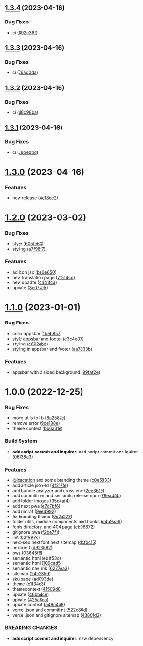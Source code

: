 ## [1.3.4](https://github.com/arrofirezasatria/nextjs-frontend-boilerplate/compare/v1.3.3...v1.3.4) (2023-04-16)


### Bug Fixes

* ci ([892c36f](https://github.com/arrofirezasatria/nextjs-frontend-boilerplate/commit/892c36f16581be4e6eaa2146ffec13232f2d3bd1))

## [1.3.3](https://github.com/arrofirezasatria/nextjs-frontend-boilerplate/compare/v1.3.2...v1.3.3) (2023-04-16)


### Bug Fixes

* ci ([76ad0da](https://github.com/arrofirezasatria/nextjs-frontend-boilerplate/commit/76ad0dafb1632ee88e2f677442997d893d379c0d))

## [1.3.2](https://github.com/arrofirezasatria/nextjs-frontend-boilerplate/compare/v1.3.1...v1.3.2) (2023-04-16)


### Bug Fixes

* ci ([d8c98ba](https://github.com/arrofirezasatria/nextjs-frontend-boilerplate/commit/d8c98baa9dac46071d2d144c778869b7c99b87c1))

## [1.3.1](https://github.com/arrofirezasatria/nextjs-frontend-boilerplate/compare/v1.3.0...v1.3.1) (2023-04-16)


### Bug Fixes

* ci ([78bedbd](https://github.com/arrofirezasatria/nextjs-frontend-boilerplate/commit/78bedbd6c308b42db03b837928ce251d3fb5c3ad))

# [1.3.0](https://github.com/arrofirezasatria/nextjs-frontend-boilerplate/compare/v1.2.0...v1.3.0) (2023-04-16)


### Features

* new release ([4e18cc2](https://github.com/arrofirezasatria/nextjs-frontend-boilerplate/commit/4e18cc28ade44f3c878651004b5f3c187eb688f7))

# [1.2.0](https://github.com/arrofirezasatria/nextjs-frontend-boilerplate/compare/v1.1.0...v1.2.0) (2023-03-02)


### Bug Fixes

* sty;e ([605fe63](https://github.com/arrofirezasatria/nextjs-frontend-boilerplate/commit/605fe63fa5f0f9177bdd5eba4606478f4d4cb341))
* styling ([a7f98f7](https://github.com/arrofirezasatria/nextjs-frontend-boilerplate/commit/a7f98f7f055ba16e8a054b6c1356e74569fee06a))


### Features

* ad icon jsx ([be0e650](https://github.com/arrofirezasatria/nextjs-frontend-boilerplate/commit/be0e650fcb5736841ee380ddadaa6e5e7e126815))
* new translation page ([71514cd](https://github.com/arrofirezasatria/nextjs-frontend-boilerplate/commit/71514cda97c2bb9f28536ecd084ff0ed9f7d4892))
* new upadte ([4441f4a](https://github.com/arrofirezasatria/nextjs-frontend-boilerplate/commit/4441f4a9161ed3a1d5e994e4d261048e0d3d8fa0))
* update ([3c077c5](https://github.com/arrofirezasatria/nextjs-frontend-boilerplate/commit/3c077c595b6d06493bac491e28af468eb6bb2f18))

# [1.1.0](https://github.com/arrofirezasatria/nextjs-mui-boilerplate/compare/v1.0.0...v1.1.0) (2023-01-01)


### Bug Fixes

* color appsbar ([1beb857](https://github.com/arrofirezasatria/nextjs-mui-boilerplate/commit/1beb857cdf2492815945f6c7bdcaab8c5f2c6160))
* style appsbar and footer ([c3c4e07](https://github.com/arrofirezasatria/nextjs-mui-boilerplate/commit/c3c4e07db0c15e52c761ec6cd6a808905930b82a))
* styling ([c692ebd](https://github.com/arrofirezasatria/nextjs-mui-boilerplate/commit/c692ebd66fa956d280f081cf3852a493cce159bd))
* styling in appsbar and footer ([aa7833b](https://github.com/arrofirezasatria/nextjs-mui-boilerplate/commit/aa7833b6bb7d4d111758aae7e4fe6fb3eeda7512))


### Features

* appsbar with 2 sided background ([99faf2e](https://github.com/arrofirezasatria/nextjs-mui-boilerplate/commit/99faf2e3d7efd2046136a8bbffd2eafa60abbfac))

# 1.0.0 (2022-12-25)


### Bug Fixes

* move utils to lib ([8a2587c](https://github.com/arrofirezasatria/nextjs-mui-boilerplate/commit/8a2587c1cec343b0c2b4bd1dbef6d91ab379b2a1))
* remove error ([9ce188e](https://github.com/arrofirezasatria/nextjs-mui-boilerplate/commit/9ce188e3e5c614a1229b921dff88f25110ecd0d9))
* theme context ([bb6a31e](https://github.com/arrofirezasatria/nextjs-mui-boilerplate/commit/bb6a31e56b7503b68c5ba457028dda73c0d7634b))


### Build System

* **add script commit and inquirer:** add script commit and iquirer ([06138a3](https://github.com/arrofirezasatria/nextjs-mui-boilerplate/commit/06138a39a4dd98f69152cc43c3ce70045dcd2ad4))


### Features

* [@loacation](https://github.com/loacation) and some branding theme ([c0e5833](https://github.com/arrofirezasatria/nextjs-mui-boilerplate/commit/c0e5833d4e79e36da9a56c598a867de1455972a4))
* add article json-ld ([4f217fe](https://github.com/arrofirezasatria/nextjs-mui-boilerplate/commit/4f217fefb11fcf0250afea76930646fde9f1dd52))
* add bundle analyzer and cross env ([2ee3619](https://github.com/arrofirezasatria/nextjs-mui-boilerplate/commit/2ee3619b07f33bb0b62e675ac1880c394e8bec21))
* add commitizen and semantic release npm ([78ea45b](https://github.com/arrofirezasatria/nextjs-mui-boilerplate/commit/78ea45bb8d0cc93a58d749fd01b7dde1ba5487a9))
* add folder images ([95c4af4](https://github.com/arrofirezasatria/nextjs-mui-boilerplate/commit/95c4af48d65077152fbaa11f0f752a53cb26ef16))
* add next pwa ([e7c7bf6](https://github.com/arrofirezasatria/nextjs-mui-boilerplate/commit/e7c7bf60c98ddafad6d42965b5816f781bc3f9a0))
* add rimraf ([9ee4992](https://github.com/arrofirezasatria/nextjs-mui-boilerplate/commit/9ee4992bc1bfd501c11c3ca0741769b7150c592d))
* fix branding theme ([9e2a273](https://github.com/arrofirezasatria/nextjs-mui-boilerplate/commit/9e2a27377d95a23b62f4f03df7ad049b817e4412))
* folder utils, module components and hooks ([d4b9aa9](https://github.com/arrofirezasatria/nextjs-mui-boilerplate/commit/d4b9aa9f813bc920b8e9e7b4d1fccda1f6a41efc))
* fonts directory, and 404 page ([eb06872](https://github.com/arrofirezasatria/nextjs-mui-boilerplate/commit/eb06872eb139f5e9dc79dd7e74b16ca6f02b9e5a))
* gitignore pwa ([f2be7f1](https://github.com/arrofirezasatria/nextjs-mui-boilerplate/commit/f2be7f12327f4908f2ea7dafa91effa5f3b70c8a))
* init ([b2f893c](https://github.com/arrofirezasatria/nextjs-mui-boilerplate/commit/b2f893cc7ea55f740e3ab17345a81d5e1408d3b0))
* next-seo next font next sitemap ([dcfbc15](https://github.com/arrofirezasatria/nextjs-mui-boilerplate/commit/dcfbc159ec3741acebdd8dd11f0273b3ca223633))
* next=intl ([d923582](https://github.com/arrofirezasatria/nextjs-mui-boilerplate/commit/d9235821d6abe568d54a5edd692f76c0d02da055))
* pwa ([03645f8](https://github.com/arrofirezasatria/nextjs-mui-boilerplate/commit/03645f8363e1f2590a99dd2c304e04ae876271eb))
* semantic html ([eb1f53d](https://github.com/arrofirezasatria/nextjs-mui-boilerplate/commit/eb1f53dd32b0c92a46f2de3afed261913a1b071a))
* semantic html ([109cad5](https://github.com/arrofirezasatria/nextjs-mui-boilerplate/commit/109cad51e24578d04062ba689cbc7cd8da1a4c64))
* semantic nav link ([6277ea3](https://github.com/arrofirezasatria/nextjs-mui-boilerplate/commit/6277ea345b2bc9976297c586f1d4c9f0cd75e206))
* sitemap ([24c235d](https://github.com/arrofirezasatria/nextjs-mui-boilerplate/commit/24c235ddaa4b0290b6f53f00e08717b888f7b798))
* sku page ([ad093de](https://github.com/arrofirezasatria/nextjs-mui-boilerplate/commit/ad093de53dd15544fd0c1cd604f2cc64af807ad0))
* theme ([c1f34c3](https://github.com/arrofirezasatria/nextjs-mui-boilerplate/commit/c1f34c33b1ece2bc48086748ed7109b4c08c4e9c))
* themecontext ([41509d8](https://github.com/arrofirezasatria/nextjs-mui-boilerplate/commit/41509d8fc972034f9bbfb5377152af5dc5632d51))
* update ([46bbdce](https://github.com/arrofirezasatria/nextjs-mui-boilerplate/commit/46bbdce20e294b469af6e043979a39d55c836355))
* update ([425a6ca](https://github.com/arrofirezasatria/nextjs-mui-boilerplate/commit/425a6caca28e29750fd1dba3b79e091e2938ecbc))
* update context ([a49c4d8](https://github.com/arrofirezasatria/nextjs-mui-boilerplate/commit/a49c4d8bcb606359f73b5f50a5642c4f86b2a2e7))
* vercel.json and commitlint ([522c80d](https://github.com/arrofirezasatria/nextjs-mui-boilerplate/commit/522c80d3b3fb210f2355f1761103c97d027f1b43))
* vercel.json and gitignore sitemap ([4380fd2](https://github.com/arrofirezasatria/nextjs-mui-boilerplate/commit/4380fd21937ff37ac887ca5966b3f279a6871196))


### BREAKING CHANGES

* **add script commit and inquirer:** new dependency
